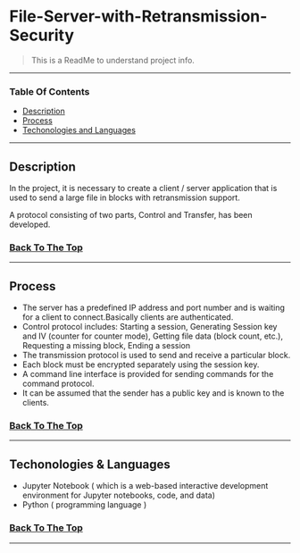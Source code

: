 # File-Server-with-Retransmission-Security

>This is a ReadMe to understand project info.

---

### Table Of Contents

- [Description](#description)
- [Process](#process)
- [Techonologies and Languages](#languages)

---

## Description

In the project, it is necessary to create a client / server application that is used to send a large file in blocks with retransmission support.

A protocol consisting of two parts, Control and Transfer, has been developed.



### [Back To The Top](#File-Server-with-Retransmission-Security)

---

## Process

- The server has a predefined IP address and port number and is waiting for a client to connect.Basically clients are authenticated.
- Control protocol includes: Starting a session, Generating Session key and IV (counter for counter mode), Getting file data (block count, etc.), Requesting a missing block, Ending a session
- The transmission protocol is used to send and receive a particular block.
- Each block must be encrypted separately using the session key.
- A command line interface is provided for sending commands for the command protocol.
- It can be assumed that the sender has a public key and is known to the clients. 


### [Back To The Top](#File-Server-with-Retransmission-Security)

---

## Techonologies & Languages

- Jupyter Notebook ( which is a web-based interactive development environment for Jupyter notebooks, code, and data)
- Python ( programming language )


### [Back To The Top](#File-Server-with-Retransmission-Security)

---



